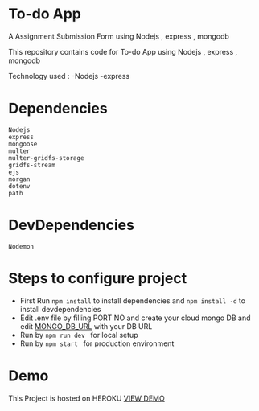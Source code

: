 # To-do App
A Assignment Submission Form using Nodejs , express , mongodb

This repository contains code for To-do App using Nodejs , express , mongodb

Technology used : -Nodejs -express 

# Dependencies 

```
Nodejs
express
mongoose
multer
multer-gridfs-storage
gridfs-stream
ejs
morgan
dotenv
path
```


# DevDependencies 

```
Nodemon
```

# Steps to configure project
* First Run  ```npm install``` to install dependencies and ```npm install -d``` to install devdependencies
* Edit .env file by filling PORT NO and create your cloud mongo DB and edit [MONGO_DB_URL](https://docs.atlas.mongodb.com/getting-started/) with your DB URL
* Run by ``` npm run dev  ``` for local setup
* Run by ``` npm start  ``` for production environment

# Demo
This Project is hosted on HEROKU [VIEW DEMO](https://to-do-project-app.herokuapp.com/)
